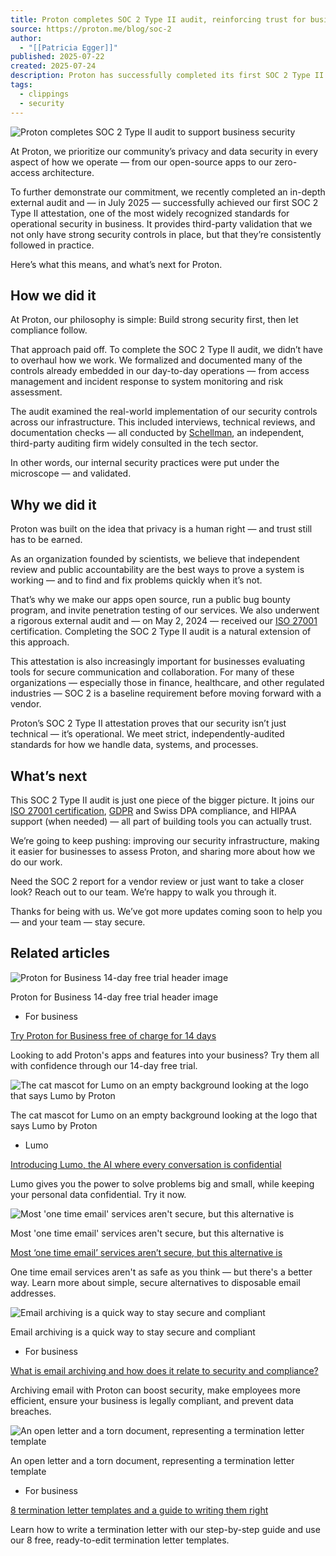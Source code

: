 ```yaml
---
title: Proton completes SOC 2 Type II audit, reinforcing trust for business users
source: https://proton.me/blog/soc-2
author:
  - "[[Patricia Egger]]"
published: 2025-07-22
created: 2025-07-24
description: Proton has successfully completed its first SOC 2 Type II audit, confirming our security controls meet industry standards and helping teams evaluate us with confidence.
tags:
  - clippings
  - security
---
```

![Proton completes SOC 2 Type II audit to support business security](https://pmecdn.protonweb.com/image-transformation/?s=c&image=images%2Ff_auto%2Cq_auto%2Fv1753208890%2Fwp-pme%2Fsoc2_blog_light2x%2Fsoc2_blog_light2x.png%3F_i%3DAA&width=4800&height=2400)

At Proton, we prioritize our community’s privacy and data security in every aspect of how we operate — from our open-source apps to our zero-access architecture.

To further demonstrate our commitment, we recently completed an in-depth external audit and — in July 2025 — successfully achieved our first SOC 2 Type II attestation, one of the most widely recognized standards for operational security in business. It provides third-party validation that we not only have strong security controls in place, but that they’re consistently followed in practice.

Here’s what this means, and what’s next for Proton.

## How we did it

At Proton, our philosophy is simple: Build strong security first, then let compliance follow.

That approach paid off. To complete the SOC 2 Type II audit, we didn’t have to overhaul how we work. We formalized and documented many of the controls already embedded in our day-to-day operations — from access management and incident response to system monitoring and risk assessment.

The audit examined the real-world implementation of our security controls across our infrastructure. This included interviews, technical reviews, and documentation checks — all conducted by [Schellman](https://www.schellman.com/), an independent, third-party auditing firm widely consulted in the tech sector.

In other words, our internal security practices were put under the microscope — and validated.

## Why we did it

Proton was built on the idea that privacy is a human right — and trust still has to be earned.

As an organization founded by scientists, we believe that independent review and public accountability are the best ways to prove a system is working — and to find and fix problems quickly when it’s not.

That’s why we make our apps open source, run a public bug bounty program, and invite penetration testing of our services. We also underwent a rigorous external audit and — on May 2, 2024 — received our [ISO 27001](https://www.iso.org/standard/27001) certification. Completing the SOC 2 Type II audit is a natural extension of this approach.

This attestation is also increasingly important for businesses evaluating tools for secure communication and collaboration. For many of these organizations — especially those in finance, healthcare, and other regulated industries — SOC 2 is a baseline requirement before moving forward with a vendor.

Proton’s SOC 2 Type II attestation proves that our security isn’t just technical — it’s operational. We meet strict, independently-audited standards for how we handle data, systems, and processes.

## What’s next

This SOC 2 Type II audit is just one piece of the bigger picture. It joins our [ISO 27001 certification](https://proton.me/blog/iso-27001-certification), [GDPR](https://proton.me/business/gdpr) and Swiss DPA compliance, and HIPAA support (when needed) — all part of building tools you can actually trust.

We’re going to keep pushing: improving our security infrastructure, making it easier for businesses to assess Proton, and sharing more about how we do our work.

Need the SOC 2 report for a vendor review or just want to take a closer look? Reach out to our team. We’re happy to walk you through it.

Thanks for being with us. We’ve got more updates coming soon to help you — and your team — stay secure.

## Related articles

![Proton for Business 14-day free trial header image](https://pmecdn.protonweb.com/image-transformation/?s=c&image=images%2Ff_auto%2Cq_auto%2Fv1753346965%2Fwp-pme%2Fproton_for_business_blog_cover-1%2Fproton_for_business_blog_cover-1.png%3F_i%3DAA&width=1200&height=600)

Proton for Business 14-day free trial header image

- For business

[Try Proton for Business free of charge for 14 days](https://proton.me/blog/proton-for-business-free-trial)

Looking to add Proton's apps and features into your business? Try them all with confidence through our 14-day free trial.

![The cat mascot for Lumo on an empty background looking at the logo that says Lumo by Proton](https://pmecdn.protonweb.com/image-transformation/?s=c&image=images%2Ff_auto%2Cq_auto%2Fv1753174730%2Fwp-pme%2F06lumo_blog_cover_no_text2x%2F06lumo_blog_cover_no_text2x.png%3F_i%3DAA&width=1200&height=600)

The cat mascot for Lumo on an empty background looking at the logo that says Lumo by Proton

- Lumo

[Introducing Lumo, the AI where every conversation is confidential](https://proton.me/blog/lumo-ai)

Lumo gives you the power to solve problems big and small, while keeping your personal data confidential. Try it now.

![Most 'one time email' services aren't secure, but this alternative is](https://pmecdn.protonweb.com/image-transformation/?s=c&image=images%2Ff_auto%2Cq_auto%2Fv1753213221%2Fwp-pme%2Fone_time_email_services_blog_post%2Fone_time_email_services_blog_post.png%3F_i%3DAA&width=1200&height=600)

Most 'one time email' services aren't secure, but this alternative is

[Most ‘one time email’ services aren’t secure, but this alternative is](https://proton.me/blog/one-time-email)

One time email services aren't as safe as you think — but there's a better way. Learn more about simple, secure alternatives to disposable email addresses.

![Email archiving is a quick way to stay secure and compliant](https://pmecdn.protonweb.com/image-transformation/?s=c&image=images%2Ff_auto%2Cq_auto%2Fv1752255119%2Fwp-pme%2Farchiving_email_blog_post%2Farchiving_email_blog_post.png%3F_i%3DAA&width=1200&height=600)

Email archiving is a quick way to stay secure and compliant

- For business

[What is email archiving and how does it relate to security and compliance?](https://proton.me/blog/email-archiving)

Archiving email with Proton can boost security, make employees more efficient, ensure your business is legally compliant, and prevent data breaches.

![An open letter and a torn document, representing a termination letter template](https://pmecdn.protonweb.com/image-transformation/?s=c&image=images%2Ff_auto%2Cq_auto%2Fv1752224817%2Fwp-pme%2Ftermination_letter_blog_post%2Ftermination_letter_blog_post.png%3F_i%3DAA&width=1200&height=600)

An open letter and a torn document, representing a termination letter template

- For business

[8 termination letter templates and a guide to writing them right](https://proton.me/blog/termination-letter-template)

Learn how to write a termination letter with our step-by-step guide and use our 8 free, ready-to-edit termination letter templates.